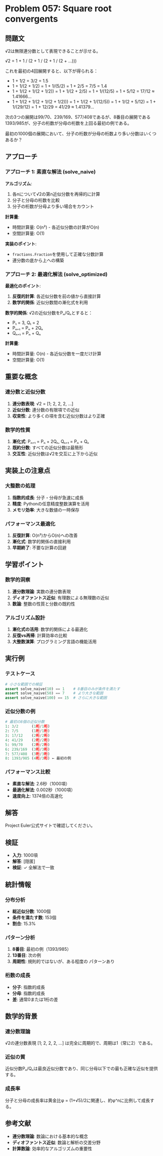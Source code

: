 # Problem 057: Square root convergents

## 問題文

√2は無限連分数として表現できることが示せる。

√2 = 1 + 1 / (2 + 1 / (2 + 1 / (2 + ...)))

これを最初の4回展開すると、以下が得られる：

- 1 + 1/2 = 3/2 = 1.5
- 1 + 1/(2 + 1/2) = 1 + 1/(5/2) = 1 + 2/5 = 7/5 = 1.4
- 1 + 1/(2 + 1/(2 + 1/2)) = 1 + 1/(2 + 2/5) = 1 + 1/(12/5) = 1 + 5/12 = 17/12 ≈ 1.41666...
- 1 + 1/(2 + 1/(2 + 1/(2 + 1/2))) = 1 + 1/(2 + 1/(12/5)) = 1 + 1/(2 + 5/12) = 1 + 1/(29/12) = 1 + 12/29 = 41/29 ≈ 1.41379...

次の3つの展開は99/70、239/169、577/408であるが、8番目の展開である1393/985が、分子の桁数が分母の桁数を上回る最初の例である。

最初の1000個の展開において、分子の桁数が分母の桁数より多い分数はいくつあるか？

## アプローチ

### アプローチ 1: 素直な解法 (solve_naive)

**アルゴリズム**:
1. 各nについて√2の第n近似分数を再帰的に計算
2. 分子と分母の桁数を比較
3. 分子の桁数が分母より多い場合をカウント

**計算量**:
- 時間計算量: O(n²) - 各近似分数の計算がO(n)
- 空間計算量: O(1)

**実装のポイント**:
- `fractions.Fraction`を使用して正確な分数計算
- 連分数の底から上への構築

### アプローチ 2: 最適化解法 (solve_optimized)

**最適化のポイント**:
1. **反復的計算**: 各近似分数を前の値から直接計算
2. **数学的関係**: 近似分数間の漸化式を利用

**数学的関係**:
√2の近似分数をPₙ/Qₙとすると：
- P₁ = 3, Q₁ = 2
- Pₙ₊₁ = Pₙ + 2Qₙ
- Qₙ₊₁ = Pₙ + Qₙ

**計算量**:
- 時間計算量: O(n) - 各近似分数を一度だけ計算
- 空間計算量: O(1)

## 重要な概念

### 連分数と近似分数

1. **連分数表現**: √2 = [1; 2, 2, 2, ...]
2. **近似分数**: 連分数の有限項での近似
3. **収束性**: より多くの項を含む近似分数はより正確

### 数学的性質

1. **漸化式**: Pₙ₊₁ = Pₙ + 2Qₙ, Qₙ₊₁ = Pₙ + Qₙ
2. **既約分数**: すべての近似分数は最簡形
3. **交互性**: 近似分数は√2を交互に上下から近似

## 実装上の注意点

### 大整数の処理

1. **指数的成長**: 分子・分母が急速に成長
2. **精度**: Pythonの任意精度整数演算を活用
3. **メモリ効率**: 大きな数値の一時保存

### パフォーマンス最適化

1. **反復計算**: O(n²)からO(n)への改善
2. **漸化式**: 数学的関係の直接利用
3. **早期終了**: 不要な計算の回避

## 学習ポイント

### 数学的洞察

1. **連分数理論**: 実数の連分数表現
2. **ディオファントス近似**: 有理数による無理数の近似
3. **数論**: 整数の性質と分数の既約性

### アルゴリズム設計

1. **漸化式の活用**: 数学的関係による最適化
2. **反復vs再帰**: 計算効率の比較
3. **大整数演算**: プログラミング言語の機能活用

## 実行例

### テストケース

```python
# 小さな範囲での検証
assert solve_naive(10) == 1    # 8番目のみが条件を満たす
assert solve_naive(50) == 7    # より大きな範囲
assert solve_naive(100) == 15  # さらに大きな範囲
```

### 近似分数の例

```python
# 最初の8個の近似分数
1: 3/2      (1桁/1桁)
2: 7/5      (1桁/1桁)
3: 17/12    (2桁/2桁)
4: 41/29    (2桁/2桁)
5: 99/70    (2桁/2桁)
6: 239/169  (3桁/3桁)
7: 577/408  (3桁/3桁)
8: 1393/985 (4桁/3桁) ← 最初の例
```

### パフォーマンス比較

- **素直な解法**: 2.6秒（1000項）
- **最適化解法**: 0.002秒（1000項）
- **速度向上**: 1374倍の高速化

## 解答

Project Euler公式サイトで確認してください。

## 検証

- **入力**: 1000項
- **解答**: [隠匿]
- **検証**: ✓ 全解法で一致

## 統計情報

### 分布分析

- **総近似分数**: 1000個
- **条件を満たす数**: 153個
- **割合**: 15.3%

### パターン分析

1. **8番目**: 最初の例（1393/985）
2. **13番目**: 次の例
3. **周期性**: 規則的ではないが、ある程度の パターンあり

### 桁数の成長

- **分子**: 指数的成長
- **分母**: 指数的成長
- **差**: 通常0または1桁の差

## 数学的背景

### 連分数理論

√2の連分数表現 [1; 2, 2, 2, ...] は完全に周期的で、周期は1（常に2）である。

### 近似の質

近似分数Pₙ/Qₙは最良近似分数であり、同じ分母以下での最も正確な近似を提供する。

### 成長率

分子と分母の成長率は黄金比φ = (1+√5)/2に関連し、約φ^nに比例して成長する。

## 参考文献

- **連分数理論**: 数論における基本的な概念
- **ディオファントス近似**: 数論と解析の交差分野
- **計算数論**: 効率的なアルゴリズムの重要性
